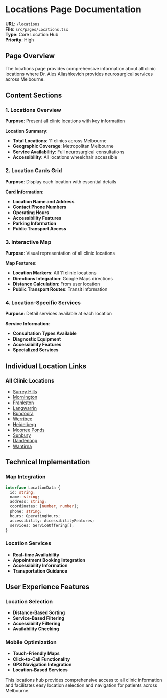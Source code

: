 # Locations Page Documentation

**URL**: `/locations`  
**File**: `src/pages/Locations.tsx`  
**Type**: Core Location Hub  
**Priority**: High

## Page Overview

The locations page provides comprehensive information about all clinic locations where Dr. Ales Aliashkevich provides neurosurgical services across Melbourne.

## Content Sections

### 1. Locations Overview
**Purpose**: Present all clinic locations with key information

**Location Summary**:
- **Total Locations**: 11 clinics across Melbourne
- **Geographic Coverage**: Metropolitan Melbourne
- **Service Availability**: Full neurosurgical consultations
- **Accessibility**: All locations wheelchair accessible

### 2. Location Cards Grid
**Purpose**: Display each location with essential details

**Card Information**:
- **Location Name and Address**
- **Contact Phone Numbers**
- **Operating Hours**
- **Accessibility Features**
- **Parking Information**
- **Public Transport Access**

### 3. Interactive Map
**Purpose**: Visual representation of all clinic locations

**Map Features**:
- **Location Markers**: All 11 clinic locations
- **Directions Integration**: Google Maps directions
- **Distance Calculation**: From user location
- **Public Transport Routes**: Transit information

### 4. Location-Specific Services
**Purpose**: Detail services available at each location

**Service Information**:
- **Consultation Types Available**
- **Diagnostic Equipment**
- **Accessibility Features**
- **Specialized Services**

## Individual Location Links

### All Clinic Locations
- [Surrey Hills](/locations/surrey-hills)
- [Mornington](/locations/mornington)
- [Frankston](/locations/frankston)
- [Langwarrin](/locations/langwarrin)
- [Bundoora](/locations/bundoora)
- [Werribee](/locations/werribee)
- [Heidelberg](/locations/heidelberg)
- [Moonee Ponds](/locations/moonee-ponds)
- [Sunbury](/locations/sunbury)
- [Dandenong](/locations/dandenong)
- [Wantirna](/locations/wantirna)

## Technical Implementation

### Map Integration
```typescript
interface LocationData {
  id: string;
  name: string;
  address: string;
  coordinates: [number, number];
  phone: string;
  hours: OperatingHours;
  accessibility: AccessibilityFeatures;
  services: ServiceOffering[];
}
```

### Location Services
- **Real-time Availability**
- **Appointment Booking Integration**
- **Accessibility Information**
- **Transportation Guidance**

## User Experience Features

### Location Selection
- **Distance-Based Sorting**
- **Service-Based Filtering**
- **Accessibility Filtering**
- **Availability Checking**

### Mobile Optimization
- **Touch-Friendly Maps**
- **Click-to-Call Functionality**
- **GPS Navigation Integration**
- **Location-Based Services**

This locations hub provides comprehensive access to all clinic information and facilitates easy location selection and navigation for patients across Melbourne.
